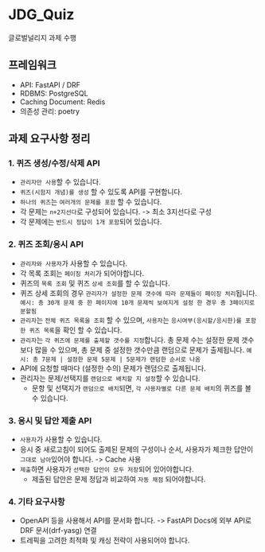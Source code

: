 # JDG_Quiz
글로벌널리지 과제 수행

## 프레임워크
- API: FastAPI / DRF
- RDBMS: PostgreSQL
- Caching Document: Redis
- 의존성 관리: poetry

## 과제 요구사항 정리
### 1. 퀴즈 생성/수정/삭제 API
- `관리자만 사용`할 수 있습니다.
- `퀴즈(시험지 개념)를 생성` 할 수 있도록 API를 구현합니다.
- `하나의 퀴즈`는 `여러개의 문제를 포함` 할 수 있습니다.
- 각 문제는 `n+2지선다`로 구성되어 있습니다. -> 최소 3지선다로 구성
- 각 문제에는 `반드시 정답이 1개 포함`되어 있습니다.

### 2. 퀴즈 조회/응시 API
- `관리자와 사용자`가 사용할 수 있습니다.
- 각 목록 조회는 `페이징 처리`가 되어야합니다.
- 퀴즈의 `목록 조회` 및 퀴즈 `상세 조회`를 할 수 있습니다.
- 퀴즈 상세 조회의 경우 `관리자가 설정한 문제 갯수에 따라 문제들이 페이징 처리`됩니다.
  ```예시: 총 30개 문제 중 한 페이지에 10개 문제씩 보여지게 설정 한 경우 총 3페이지로 분할됨```
- `관리자`는 `전체 퀴즈 목록을 조회` 할 수 있으며, `사용자`는 `응시여부(응시할/응시한)를 포함한 퀴즈 목록`을 확인 할 수 있습니다.
- `관리자`는 `각 퀴즈에 문제를 출제할 갯수를 지정`합니다. 총 문제 수는 설정한 문제 갯수보다 많을 수 있으며, 총 문제 중 설정한 갯수만큼 랜덤으로 문제가 출제됩니다.
  ```예시: 총 7문제 | 설정한 문제 5문제 | 5문제가 랜덤한 순서로 나옴```
- API에 요청할 때마다 (설정한 수의) 문제가 랜덤으로 출제됩니다.
- 관리자는 문제/선택지를 `랜덤으로 배치할 지 설정`할 수 있습니다.
  - 문항 및 선택지가 `랜덤으로 배치`되면, `각 사용자별로 다른 문제 배치`의 퀴즈를 볼 수 있습니다.

### 3. 응시 및 답안 제출 API
- `사용자`가 사용할 수 있습니다.
- 응시 중 새로고침이 되어도 출제된 문제의 구성이나 순서, 사용자가 체크한 답안이 `그대로 남아`있어야 합니다. -> Cache 사용
- `제출`하면 사용자가 `선택한 답안이 모두 저장`되어 있어야합니다.
  - 제출된 답안은 문제 정답과 비교하여 `자동 채점` 되어야합니다.

### 4. 기타 요구사항
- OpenAPI 등을 사용해서 API를 문서화 합니다. -> FastAPI Docs에 외부 API로 DRF 문서(drf-yasg) 연결
- 트레픽을 고려한 최적화 및 캐싱 전략이 사용되어야 합니다.